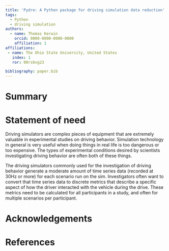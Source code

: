 ```yaml
---
title: 'Pydre: A Python package for driving simulation data reduction'
tags:
  - Python
  - driving simulation
authors:
  - name: Thomas Kerwin
    orcid: 0000-0000-0000-0000
    affiliation: 1
affiliations:
 - name: The Ohio State University, United States
   index: 1
   ror: 00rs6vg23

bibliography: paper.bib
---
```


# Summary

# Statement of need

Driving simulators are complex pieces of equipment that are extremely valuable in experimental studies on driving behavior. Simulation technology in general is very useful when doing things in real life is too dangerous or too expensive. The types of experimental conditions desired by scientists investigating driving behavior are often both of these things.

The driving simulators commonly used for the investigation of driving behavior generate a moderate amount of time series data (recorded at 30Hz or more) for each scenario run on the sim. Investigators often want to convert that time series data to discrete metrics that describe a specific aspect of how the driver interacted with the vehicle during the drive. These metrics need to be calculated for all participants in a study, and often for multiple scenarios per participant. 

# Acknowledgements

# References